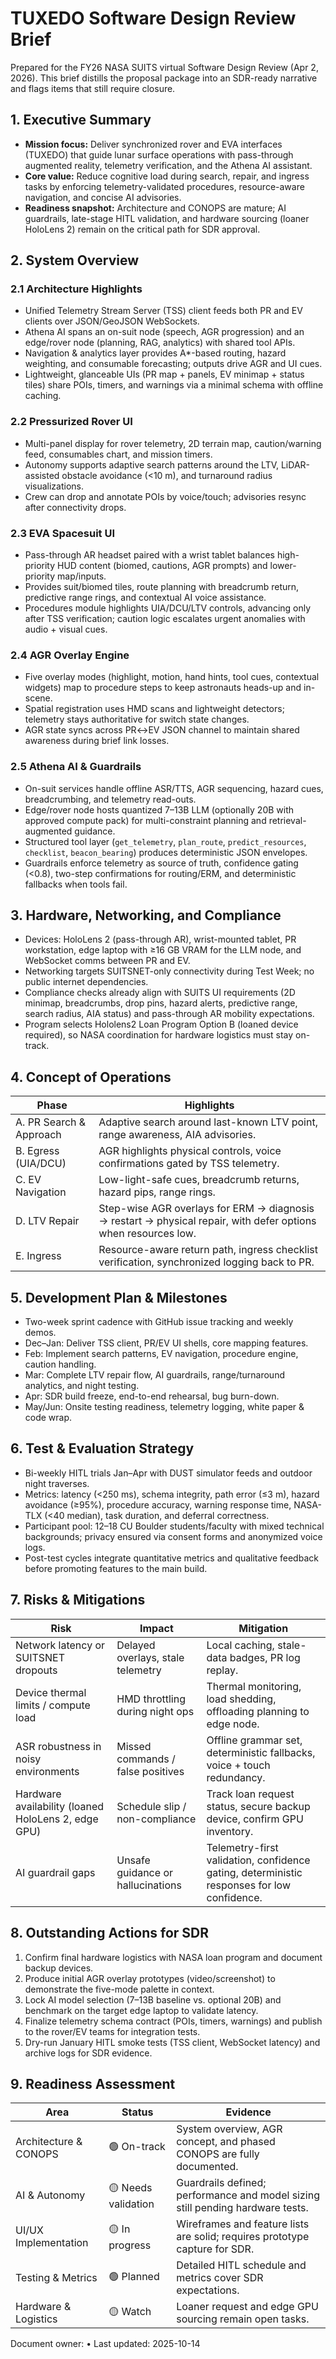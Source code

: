 # TUXEDO Software Design Review Brief

Prepared for the FY26 NASA SUITS virtual Software Design Review (Apr 2, 2026).
This brief distills the proposal package into an SDR-ready narrative and flags
items that still require closure.

## 1. Executive Summary
- **Mission focus:** Deliver synchronized rover and EVA interfaces (TUXEDO) that
  guide lunar surface operations with pass-through augmented reality, telemetry
  verification, and the Athena AI assistant.
- **Core value:** Reduce cognitive load during search, repair, and ingress tasks
  by enforcing telemetry-validated procedures, resource-aware navigation, and
  concise AI advisories.
- **Readiness snapshot:** Architecture and CONOPS are mature; AI guardrails,
  late-stage HITL validation, and hardware sourcing (loaner HoloLens 2) remain on
  the critical path for SDR approval.

## 2. System Overview
### 2.1 Architecture Highlights
- Unified Telemetry Stream Server (TSS) client feeds both PR and EV clients over
  JSON/GeoJSON WebSockets.
- Athena AI spans an on-suit node (speech, AGR progression) and an edge/rover
  node (planning, RAG, analytics) with shared tool APIs.
- Navigation & analytics layer provides A*-based routing, hazard weighting, and
  consumable forecasting; outputs drive AGR and UI cues.
- Lightweight, glanceable UIs (PR map + panels, EV minimap + status tiles) share
  POIs, timers, and warnings via a minimal schema with offline caching.

### 2.2 Pressurized Rover UI
- Multi-panel display for rover telemetry, 2D terrain map, caution/warning feed,
  consumables chart, and mission timers.
- Autonomy supports adaptive search patterns around the LTV, LiDAR-assisted
  obstacle avoidance (<10 m), and turnaround radius visualizations.
- Crew can drop and annotate POIs by voice/touch; advisories resync after
  connectivity drops.

### 2.3 EVA Spacesuit UI
- Pass-through AR headset paired with a wrist tablet balances high-priority HUD
  content (biomed, cautions, AGR prompts) and lower-priority map/inputs.
- Provides suit/biomed tiles, route planning with breadcrumb return, predictive
  range rings, and contextual AI voice assistance.
- Procedures module highlights UIA/DCU/LTV controls, advancing only after TSS
  verification; caution logic escalates urgent anomalies with audio + visual
  cues.

### 2.4 AGR Overlay Engine
- Five overlay modes (highlight, motion, hand hints, tool cues, contextual
  widgets) map to procedure steps to keep astronauts heads-up and in-scene.
- Spatial registration uses HMD scans and lightweight detectors; telemetry stays
  authoritative for switch state changes.
- AGR state syncs across PR↔EV JSON channel to maintain shared awareness during
  brief link losses.

### 2.5 Athena AI & Guardrails
- On-suit services handle offline ASR/TTS, AGR sequencing, hazard cues,
  breadcrumbing, and telemetry read-outs.
- Edge/rover node hosts quantized 7–13B LLM (optionally 20B with approved
  compute pack) for multi-constraint planning and retrieval-augmented guidance.
- Structured tool layer (`get_telemetry`, `plan_route`, `predict_resources`,
  `checklist`, `beacon_bearing`) produces deterministic JSON envelopes.
- Guardrails enforce telemetry as source of truth, confidence gating (<0.8),
  two-step confirmations for routing/ERM, and deterministic fallbacks when tools
  fail.

## 3. Hardware, Networking, and Compliance
- Devices: HoloLens 2 (pass-through AR), wrist-mounted tablet, PR workstation,
  edge laptop with ≥16 GB VRAM for the LLM node, and WebSocket comms between PR
  and EV.
- Networking targets SUITSNET-only connectivity during Test Week; no public
  internet dependencies.
- Compliance checks already align with SUITS UI requirements (2D minimap,
  breadcrumbs, drop pins, hazard alerts, predictive range, search radius, AIA
  status) and pass-through AR mobility expectations.
- Program selects Hololens2 Loan Program Option B (loaned device required), so
  NASA coordination for hardware logistics must stay on-track.

## 4. Concept of Operations
| Phase | Highlights |
| --- | --- |
| A. PR Search & Approach | Adaptive search around last-known LTV point, range awareness, AIA advisories. |
| B. Egress (UIA/DCU) | AGR highlights physical controls, voice confirmations gated by TSS telemetry. |
| C. EV Navigation | Low-light-safe cues, breadcrumb returns, hazard pips, range rings. |
| D. LTV Repair | Step-wise AGR overlays for ERM → diagnosis → restart → physical repair, with defer options when resources low. |
| E. Ingress | Resource-aware return path, ingress checklist verification, synchronized logging back to PR. |

## 5. Development Plan & Milestones
- Two-week sprint cadence with GitHub issue tracking and weekly demos.
- Dec–Jan: Deliver TSS client, PR/EV UI shells, core mapping features.
- Feb: Implement search patterns, EV navigation, procedure engine, caution
  handling.
- Mar: Complete LTV repair flow, AI guardrails, range/turnaround analytics, and
  night testing.
- Apr: SDR build freeze, end-to-end rehearsal, bug burn-down.
- May/Jun: Onsite testing readiness, telemetry logging, white paper & code wrap.

## 6. Test & Evaluation Strategy
- Bi-weekly HITL trials Jan–Apr with DUST simulator feeds and outdoor night
  traverses.
- Metrics: latency (<250 ms), schema integrity, path error (≤3 m), hazard
  avoidance (≥95%), procedure accuracy, warning response time, NASA-TLX (<40
  median), task duration, and deferral correctness.
- Participant pool: 12–18 CU Boulder students/faculty with mixed technical
  backgrounds; privacy ensured via consent forms and anonymized voice logs.
- Post-test cycles integrate quantitative metrics and qualitative feedback before
  promoting features to the main build.

## 7. Risks & Mitigations
| Risk | Impact | Mitigation |
| --- | --- | --- |
| Network latency or SUITSNET dropouts | Delayed overlays, stale telemetry | Local caching, stale-data badges, PR log replay. |
| Device thermal limits / compute load | HMD throttling during night ops | Thermal monitoring, load shedding, offloading planning to edge node. |
| ASR robustness in noisy environments | Missed commands / false positives | Offline grammar set, deterministic fallbacks, voice + touch redundancy. |
| Hardware availability (loaned HoloLens 2, edge GPU) | Schedule slip / non-compliance | Track loan request status, secure backup device, confirm GPU inventory. |
| AI guardrail gaps | Unsafe guidance or hallucinations | Telemetry-first validation, confidence gating, deterministic responses for low confidence. |

## 8. Outstanding Actions for SDR
1. Confirm final hardware logistics with NASA loan program and document backup
   devices.
2. Produce initial AGR overlay prototypes (video/screenshot) to demonstrate the
   five-mode palette in context.
3. Lock AI model selection (7–13B baseline vs. optional 20B) and benchmark on the
   target edge laptop to validate latency.
4. Finalize telemetry schema contract (POIs, timers, warnings) and publish to the
   rover/EV teams for integration tests.
5. Dry-run January HITL smoke tests (TSS client, WebSocket latency) and archive
   logs for SDR evidence.

## 9. Readiness Assessment
| Area | Status | Evidence |
| --- | --- | --- |
| Architecture & CONOPS | 🟢 On-track | System overview, AGR concept, and phased CONOPS are fully documented. |
| AI & Autonomy | 🟡 Needs validation | Guardrails defined; performance and model sizing still pending hardware tests. |
| UI/UX Implementation | 🟡 In progress | Wireframes and feature lists are solid; requires prototype capture for SDR. |
| Testing & Metrics | 🟢 Planned | Detailed HITL schedule and metrics cover SDR expectations. |
| Hardware & Logistics | 🟡 Watch | Loaner request and edge GPU sourcing remain open tasks. |

Document owner: <fill at SDR prep>  •  Last updated: 2025-10-14
